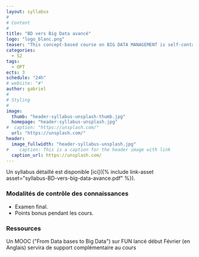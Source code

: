 ```yaml
---
layout: syllabus
#
# Content
#
title: "BD vers Big Data avancé"
logo: "logo_blanc.png"
teaser: "This concept-based course on BIG DATA MANAGEMENT is self-contained including seminars to summarize prerequesites."
categories:
  - S2
tags:
  - OPT
ects: 3
schedule: "24h"
# website: "#"
author: gabriel
#
# Styling
#
image:
  thumb: "header-syllabus-unsplash-thumb.jpg"
  homepage: "header-syllabus-unsplash.jpg"
#  caption: "https://unsplash.com/"
  url: "https://unsplash.com/"
header:
  image_fullwidth: "header-syllabus-unsplash.jpg"
#    caption: This is a caption for the header image with link
  caption_url: https://unsplash.com/  
---
```



Un syllabus détaillé est disponible [ici]({% include link-asset asset="syllabus-BD-vers-big-data-avance.pdf" %}).


### Modalités de contrôle des connaissances ###
 - Examen final. 
 - Points bonus pendant les cours.
### Ressources ###

Un MOOC ("From Data bases to Big Data") sur FUN lancé début Février (en Anglais) servira de support complémentaire au cours
